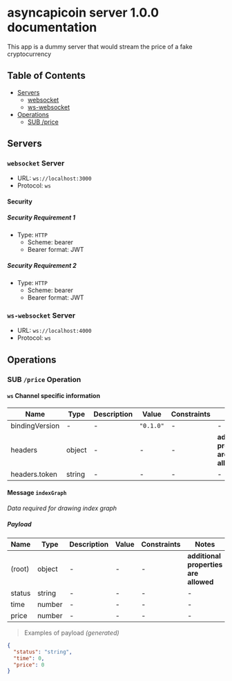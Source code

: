 # asyncapicoin server 1.0.0 documentation

This app is a dummy server that would stream the price of a fake cryptocurrency


## Table of Contents

* [Servers](#servers)
  * [websocket](#websocket-server)
  * [ws-websocket](#ws-websocket-server)
* [Operations](#operations)
  * [SUB /price](#sub-price-operation)

## Servers

### `websocket` Server

* URL: `ws://localhost:3000`
* Protocol: `ws`


#### Security

##### Security Requirement 1

* Type: `HTTP`
  * Scheme: bearer
  * Bearer format: JWT




##### Security Requirement 2

* Type: `HTTP`
  * Scheme: bearer
  * Bearer format: JWT







### `ws-websocket` Server

* URL: `ws://localhost:4000`
* Protocol: `ws`



## Operations

### SUB `/price` Operation

#### `ws` Channel specific information

| Name | Type | Description | Value | Constraints | Notes |
|---|---|---|---|---|---|
| bindingVersion | - | - | `"0.1.0"` | - | - |
| headers | object | - | - | - | **additional properties are allowed** |
| headers.token | string | - | - | - | - |

#### Message `indexGraph`

*Data required for drawing index graph*

##### Payload

| Name | Type | Description | Value | Constraints | Notes |
|---|---|---|---|---|---|
| (root) | object | - | - | - | **additional properties are allowed** |
| status | string | - | - | - | - |
| time | number | - | - | - | - |
| price | number | - | - | - | - |

> Examples of payload _(generated)_

```json
{
  "status": "string",
  "time": 0,
  "price": 0
}
```



